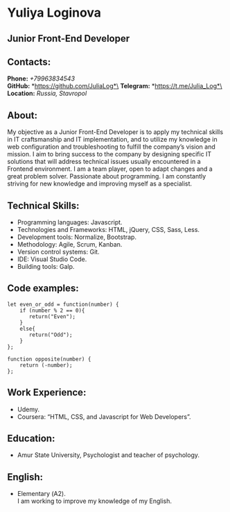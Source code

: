 # Yuliya Loginova #

## **Junior Front-End Developer** ##

## Contacts: ##
**Phone:** *+79963834543*\
**GitHub:** *https://github.com/JuliaLog*\
**Telegram:** *https://t.me/Julia_Log*\
**Location:** _Russia, Stavropol_

## About: ##
My objective as a Junior Front-End Developer is to apply my technical skills in IT craftsmanship and IT implementation, and to utilize my knowledge in web configuration and troubleshooting to fulfill the company’s vision and mission. I aim to bring success to the company by designing specific IT solutions that will address technical issues usually encountered in a Frontend environment. I am a team player, open to adapt changes and a great problem solver. Passionate about programming. I am constantly striving for new knowledge and improving myself as a specialist.

## Technical Skills: ##
* Programming languages: Javascript.
* Technologies and Frameworks: HTML, jQuery, CSS, Sass, Less. 
* Development tools: Normalize, Bootstrap.
* Мethodology: Agile, Scrum, Kanban.
* Version control systems: Git.
* IDE: Visual Studio Code.
* Building tools: Galp.

## Code examples: ##
```
let even_or_odd = function(number) {
    if (number % 2 == 0){
       return("Even");
    }
    else{
       return("Odd");    
    }
};

function opposite(number) {
    return (-number);
};
```

## Work Experience: ## 
* Udemy.     
* Coursera: “HTML, CSS, and Javascript for Web Developers”.


## Education: ##
* Amur State University, Psychologist and teacher of psychology.
 
## English: ##
* Elementary (А2).  
I am working to improve my knowledge of my English.